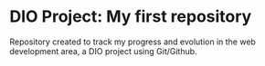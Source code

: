 # DIO Project: My first repository
Repository created to track my progress and evolution in the web development area, a DIO project using Git/Github.

